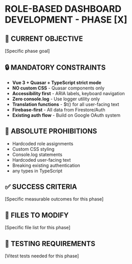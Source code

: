 # ROLE-BASED DASHBOARD DEVELOPMENT - PHASE [X]

## 🎯 CURRENT OBJECTIVE
[Specific phase goal]

## 🔒 MANDATORY CONSTRAINTS
- **Vue 3 + Quasar + TypeScript strict mode**
- **NO custom CSS** - Quasar components only
- **Accessibility first** - ARIA labels, keyboard navigation
- **Zero console.log** - Use logger utility only
- **Translation functions** - $t() for all user-facing text
- **Firebase-first** - All data from Firestore/Auth
- **Existing auth flow** - Build on Google OAuth system

## 🚫 ABSOLUTE PROHIBITIONS
- Hardcoded role assignments
- Custom CSS styling
- Console.log statements
- Hardcoded user-facing text
- Breaking existing authentication
- any types in TypeScript

## ✅ SUCCESS CRITERIA
[Specific measurable outcomes for this phase]

## 📁 FILES TO MODIFY
[Specific file list for this phase]

## 🧪 TESTING REQUIREMENTS
[Vitest tests needed for this phase]